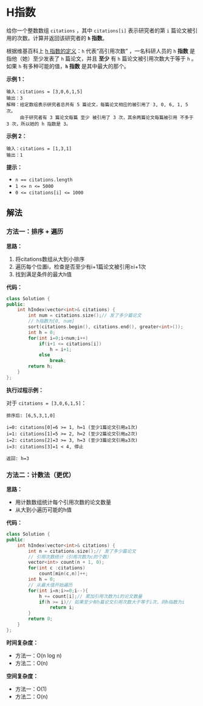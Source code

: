 # H指数

给你一个整数数组 `citations` ，其中 `citations[i]` 表示研究者的第 `i` 篇论文被引用的次数。计算并返回该研究者的 **`h` 指数**。

根据维基百科上 [h 指数的定义](https://baike.baidu.com/item/h-index/3991452?fr=aladdin)：`h` 代表“高引用次数” ，一名科研人员的 `h` **指数** 是指他（她）至少发表了 `h` 篇论文，并且 **至少** 有 `h` 篇论文被引用次数大于等于 `h` 。如果 `h` 有多种可能的值，**`h` 指数** 是其中最大的那个。

 

**示例 1：**

```
输入：citations = [3,0,6,1,5]
输出：3 
解释：给定数组表示研究者总共有 5 篇论文，每篇论文相应的被引用了 3, 0, 6, 1, 5 次。
     由于研究者有 3 篇论文每篇 至少 被引用了 3 次，其余两篇论文每篇被引用 不多于 3 次，所以她的 h 指数是 3。
```

**示例 2：**

```
输入：citations = [1,3,1]
输出：1
```

 

**提示：**

- `n == citations.length`
- `1 <= n <= 5000`
- `0 <= citations[i] <= 1000`

## 解法

### 方法一：排序 + 遍历

**思路：**
1. 将citations数组从大到小排序
2. 遍历每个位置i，检查是否至少有i+1篇论文被引用≥i+1次
3. 找到满足条件的最大h值

**代码：**

```cpp
class Solution {
public:
    int hIndex(vector<int>& citations) {
        int num = citations.size();// 发了多少篇论文
        // h指数为[0, num]
        sort(citations.begin(), citations.end(), greater<int>());
        int h = 0;
        for(int i=0;i<num;i++)
            if(i+1 <= citations[i])
                h = i+1;
            else
                break;
        return h;
    }
};
```

**执行过程示例：**

对于 `citations = [3,0,6,1,5]`：

```
排序后: [6,5,3,1,0]

i=0: citations[0]=6 >= 1, h=1 (至少1篇论文引用≥1次)
i=1: citations[1]=5 >= 2, h=2 (至少2篇论文引用≥2次)  
i=2: citations[2]=3 >= 3, h=3 (至少3篇论文引用≥3次)
i=3: citations[3]=1 < 4, 停止

返回: h=3
```

### 方法二：计数法（更优）

**思路：**
- 用计数数组统计每个引用次数的论文数量
- 从大到小遍历可能的h值

**代码：**

```cpp
class Solution {
public:
    int hIndex(vector<int>& citations) {
        int n = citations.size();// 发了多少篇论文
        // 引用次数统计（引用次数为c的个数）
        vector<int> count(n + 1, 0); 
        for(int c :citations)
            count[min(c,n)]++;
        int h = 0;
        // 从最大值开始遍历
        for(int i=n;i>=0;i--){
            h += count[i];// 累加引用次数为i的论文数量
            if(h >= i)// 如果至少有h篇论文引用次数大于等于i次，则h指数为i
                return i;
        }
        return 0;
    }
};
```

**时间复杂度：**
- 方法一：O(n log n) 
- 方法二：O(n)

**空间复杂度：**
- 方法一：O(1)
- 方法二：O(n)
